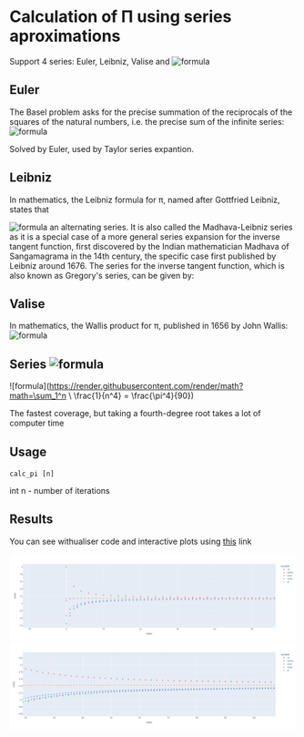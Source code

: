 # Calculation of П using series aproximations

Support 4 series: Euler, Leibniz, Valise and ![formula](https://render.githubusercontent.com/render/math?math=\frac{1}{n^4})

## Euler
The Basel problem asks for the precise summation of the reciprocals of the squares of the natural numbers, i.e. the precise sum of the infinite series:
![formula](https://render.githubusercontent.com/render/math?math=\sum_{n=1}^{\infty}{\frac{1}{n^{2}}}={\frac{1}{1^{2}}}+{\frac{1}{2^{2}}}+{\frac{1}{3^{2}}}+\cdots=\frac{\pi^2}{6})

Solved by Euler, used by Taylor series expantion.

## Leibniz
In mathematics, the Leibniz formula for π, named after Gottfried Leibniz, states that

![formula](https://render.githubusercontent.com/render/math?math=1-{\frac{1}{3}}+{\frac{1}{5}}-{\frac{1}{7}}+{\frac{1}{9}}-\cdots={\frac{\pi}{4}})
an alternating series. It is also called the Madhava-Leibniz series as it is a special case of a more general series expansion for the inverse tangent function, first discovered by the Indian mathematician Madhava of Sangamagrama in the 14th century, the specific case first published by Leibniz around 1676. The series for the inverse tangent function, which is also known as Gregory's series, can be given by:


## Valise
In mathematics, the Wallis product for π, published in 1656 by John Wallis:
![formula](https://render.githubusercontent.com/render/math?math={\frac{\pi}{2}}=\prod_{n=1}^{\infty}{\frac{(2n)^{2}}{(2n-1)(2n+1)}}={\frac{2}{1}}\cdot{\frac{2}{3}}\cdot{\frac{4}{3}}\cdot{\frac{4}{5}}\cdot{\frac{6}{5}}\cdot{\frac{6}{7}}\cdot{\frac{8}{7}}\cdot{\frac{8}{9}}\cdot{\frac{10}{9}}\cdot{\frac{10}{11}}\cdot\ldots)

## Series ![formula](https://render.githubusercontent.com/render/math?math=\frac{1}{n^4})

![formula](https://render.githubusercontent.com/render/math?math=\sum_1^n \ \frac{1}{n^4} = \frac{\pi^4}{90})

The fastest coverage, but taking a fourth-degree root takes a lot of computer time
## Usage

```
calc_pi [n]
```

int n - number of iterations

## Results 
You can see withualiser code and interactive plots using [this](https://colab.research.google.com/drive/1HEcgK7cDQGLyNIlEcFTcWrih1RNJkyWi?usp=sharing) link

![plot1](/photos/plot1.png)
![plot1](/photos/plot2.png)

